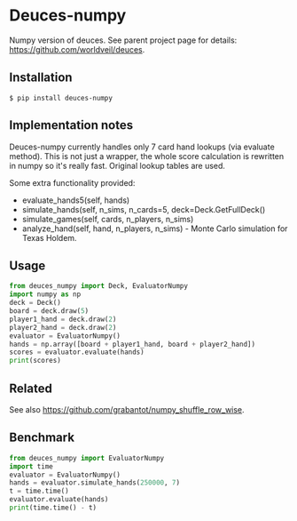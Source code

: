 # Deuces-numpy
Numpy version of deuces.
See parent project page for details: https://github.com/worldveil/deuces.

## Installation

```
$ pip install deuces-numpy
```

## Implementation notes

Deuces-numpy currently handles only 7 card hand lookups (via evaluate method). This is not just a wrapper, the whole score calculation is rewritten in numpy so it's really fast. Original lookup tables are used.

Some extra functionality provided:
- evaluate_hands5(self, hands)
- simulate_hands(self, n_sims, n_cards=5, deck=Deck.GetFullDeck()
- simulate_games(self, cards, n_players, n_sims)
- analyze_hand(self, hand, n_players, n_sims) - Monte Carlo simulation for Texas Holdem.

## Usage

```python
from deuces_numpy import Deck, EvaluatorNumpy
import numpy as np
deck = Deck()
board = deck.draw(5)
player1_hand = deck.draw(2)
player2_hand = deck.draw(2)
evaluator = EvaluatorNumpy()
hands = np.array([board + player1_hand, board + player2_hand])
scores = evaluator.evaluate(hands)
print(scores)
```

## Related

See also https://github.com/grabantot/numpy_shuffle_row_wise.

## Benchmark

```python
from deuces_numpy import EvaluatorNumpy
import time
evaluator = EvaluatorNumpy()
hands = evaluator.simulate_hands(250000, 7)
t = time.time()
evaluator.evaluate(hands)
print(time.time() - t)
```
